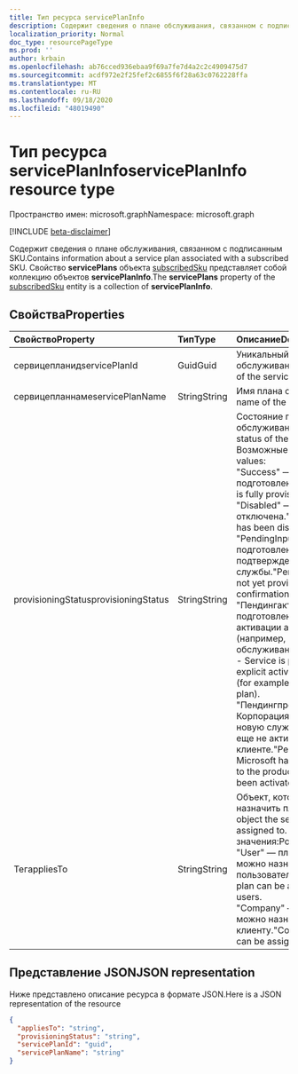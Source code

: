 ```yaml
---
title: Тип ресурса servicePlanInfo
description: Содержит сведения о плане обслуживания, связанном с подписанным SKU. Свойство **servicePlans** объекта subscribedSku представляет собой коллекцию объектов **servicePlanInfo**.
localization_priority: Normal
doc_type: resourcePageType
ms.prod: ''
author: krbain
ms.openlocfilehash: ab76cced936ebaa9f69a7fe7d4a2c2c4909475d7
ms.sourcegitcommit: acdf972e2f25fef2c6855f6f28a63c0762228ffa
ms.translationtype: MT
ms.contentlocale: ru-RU
ms.lasthandoff: 09/18/2020
ms.locfileid: "48019490"
---
```

# <a name="serviceplaninfo-resource-type"></a><span data-ttu-id="eda82-104">Тип ресурса servicePlanInfo</span><span class="sxs-lookup"><span data-stu-id="eda82-104">servicePlanInfo resource type</span></span>

<span data-ttu-id="eda82-105">Пространство имен: microsoft.graph</span><span class="sxs-lookup"><span data-stu-id="eda82-105">Namespace: microsoft.graph</span></span>

[!INCLUDE [beta-disclaimer](../../includes/beta-disclaimer.md)]

<span data-ttu-id="eda82-106">Содержит сведения о плане обслуживания, связанном с подписанным SKU.</span><span class="sxs-lookup"><span data-stu-id="eda82-106">Contains information about a service plan associated with a subscribed SKU.</span></span> <span data-ttu-id="eda82-107">Свойство **servicePlans** объекта [subscribedSku](subscribedsku.md) представляет собой коллекцию объектов **servicePlanInfo**.</span><span class="sxs-lookup"><span data-stu-id="eda82-107">The **servicePlans** property of the [subscribedSku](subscribedsku.md) entity is a collection of **servicePlanInfo**.</span></span>


## <a name="properties"></a><span data-ttu-id="eda82-108">Свойства</span><span class="sxs-lookup"><span data-stu-id="eda82-108">Properties</span></span>
| <span data-ttu-id="eda82-109">Свойство</span><span class="sxs-lookup"><span data-stu-id="eda82-109">Property</span></span>     | <span data-ttu-id="eda82-110">Тип</span><span class="sxs-lookup"><span data-stu-id="eda82-110">Type</span></span>   |<span data-ttu-id="eda82-111">Описание</span><span class="sxs-lookup"><span data-stu-id="eda82-111">Description</span></span>|
|:---------------|:--------|:----------|
|<span data-ttu-id="eda82-112">сервицепланид</span><span class="sxs-lookup"><span data-stu-id="eda82-112">servicePlanId</span></span>|<span data-ttu-id="eda82-113">Guid</span><span class="sxs-lookup"><span data-stu-id="eda82-113">Guid</span></span>|<span data-ttu-id="eda82-114">Уникальный идентификатор плана обслуживания.</span><span class="sxs-lookup"><span data-stu-id="eda82-114">The unique identifier of the service plan.</span></span>|
|<span data-ttu-id="eda82-115">сервицепланнаме</span><span class="sxs-lookup"><span data-stu-id="eda82-115">servicePlanName</span></span>|<span data-ttu-id="eda82-116">String</span><span class="sxs-lookup"><span data-stu-id="eda82-116">String</span></span>|<span data-ttu-id="eda82-117">Имя плана обслуживания.</span><span class="sxs-lookup"><span data-stu-id="eda82-117">The name of the service plan.</span></span>|
|<span data-ttu-id="eda82-118">provisioningStatus</span><span class="sxs-lookup"><span data-stu-id="eda82-118">provisioningStatus</span></span>|<span data-ttu-id="eda82-119">String</span><span class="sxs-lookup"><span data-stu-id="eda82-119">String</span></span>|<span data-ttu-id="eda82-120">Состояние подготовки плана обслуживания.</span><span class="sxs-lookup"><span data-stu-id="eda82-120">The provisioning status of the service plan.</span></span> <span data-ttu-id="eda82-121">Возможные значения:</span><span class="sxs-lookup"><span data-stu-id="eda82-121">Possible values:</span></span><br/><span data-ttu-id="eda82-122">"Success" — служба полностью подготовлена.</span><span class="sxs-lookup"><span data-stu-id="eda82-122">"Success" - Service is fully provisioned.</span></span><br/><span data-ttu-id="eda82-123">"Disabled" — служба отключена.</span><span class="sxs-lookup"><span data-stu-id="eda82-123">"Disabled" - Service has been disabled.</span></span><br/><span data-ttu-id="eda82-124">"PendingInput" — служба еще не подготовлена; ожидается подтверждение службы.</span><span class="sxs-lookup"><span data-stu-id="eda82-124">"PendingInput" - Service is not yet provisioned; awaiting service confirmation.</span></span><br/><span data-ttu-id="eda82-125">"Пендингактиватион" — служба подготовлена, но требует явной активации администратором (например, Intune_O365 план обслуживания).</span><span class="sxs-lookup"><span data-stu-id="eda82-125">"PendingActivation" - Service is provisioned but requires explicit activation by administrator (for example, Intune_O365 service plan).</span></span><br/><span data-ttu-id="eda82-126">"Пендингпровисионинг" — Корпорация Майкрософт добавила новую службу в SKU продукта и еще не активировалась в клиенте.</span><span class="sxs-lookup"><span data-stu-id="eda82-126">"PendingProvisioning" - Microsoft has added a new service to the product SKU and it has not been activated in the tenant, yet.</span></span>|
|<span data-ttu-id="eda82-127">Тег</span><span class="sxs-lookup"><span data-stu-id="eda82-127">appliesTo</span></span>|<span data-ttu-id="eda82-128">String</span><span class="sxs-lookup"><span data-stu-id="eda82-128">String</span></span>|<span data-ttu-id="eda82-129">Объект, которому можно назначить план обслуживания.</span><span class="sxs-lookup"><span data-stu-id="eda82-129">The object the service plan can be assigned to.</span></span> <span data-ttu-id="eda82-130">Возможные значения:</span><span class="sxs-lookup"><span data-stu-id="eda82-130">Possible values:</span></span><br/><span data-ttu-id="eda82-131">"User" — план обслуживания можно назначить отдельным пользователям.</span><span class="sxs-lookup"><span data-stu-id="eda82-131">"User" - service plan can be assigned to individual users.</span></span><br/><span data-ttu-id="eda82-132">"Company" — план обслуживания можно назначить всему клиенту.</span><span class="sxs-lookup"><span data-stu-id="eda82-132">"Company" - service plan can be assigned to the entire tenant.</span></span>|

## <a name="json-representation"></a><span data-ttu-id="eda82-133">Представление JSON</span><span class="sxs-lookup"><span data-stu-id="eda82-133">JSON representation</span></span>

<span data-ttu-id="eda82-134">Ниже представлено описание ресурса в формате JSON.</span><span class="sxs-lookup"><span data-stu-id="eda82-134">Here is a JSON representation of the resource</span></span>

<!-- {
  "blockType": "resource",
  "optionalProperties": [

  ],
  "@odata.type": "microsoft.graph.servicePlanInfo"
}-->

```json
{
  "appliesTo": "string",
  "provisioningStatus": "string",
  "servicePlanId": "guid",
  "servicePlanName": "string"
}

```

<!-- uuid: 8fcb5dbc-d5aa-4681-8e31-b001d5168d79
2015-10-25 14:57:30 UTC -->
<!--
{
  "type": "#page.annotation",
  "description": "servicePlanInfo resource",
  "keywords": "",
  "section": "documentation",
  "tocPath": "",
  "suppressions": []
}
-->


